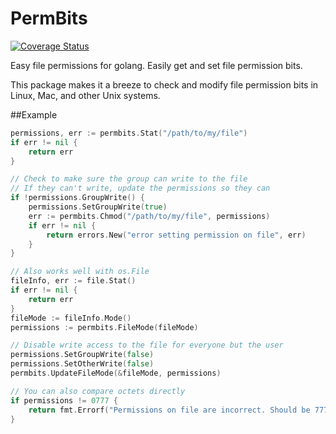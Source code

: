 # PermBits

[![Coverage Status](https://coveralls.io/repos/phayes/permbits/badge.svg?branch=master&service=github)](https://coveralls.io/github/phayes/permbits?branch=master) 

Easy file permissions for golang. Easily get and set file permission bits. 

This package makes it a breeze to check and modify file permission bits in Linux, Mac, and other Unix systems. 

##Example

```go
permissions, err := permbits.Stat("/path/to/my/file")
if err != nil {
	return err
}

// Check to make sure the group can write to the file
// If they can't write, update the permissions so they can
if !permissions.GroupWrite() {
	permissions.SetGroupWrite(true)
	err := permbits.Chmod("/path/to/my/file", permissions)
	if err != nil {
		return errors.New("error setting permission on file", err)
	}
}

// Also works well with os.File
fileInfo, err := file.Stat()
if err != nil {
	return err
}
fileMode := fileInfo.Mode()
permissions := permbits.FileMode(fileMode)

// Disable write access to the file for everyone but the user
permissions.SetGroupWrite(false)
permissions.SetOtherWrite(false)
permbits.UpdateFileMode(&fileMode, permissions)

// You can also compare octets directly
if permissions != 0777 {
	return fmt.Errorf("Permissions on file are incorrect. Should be 777, got %o", permissions)
}

```

